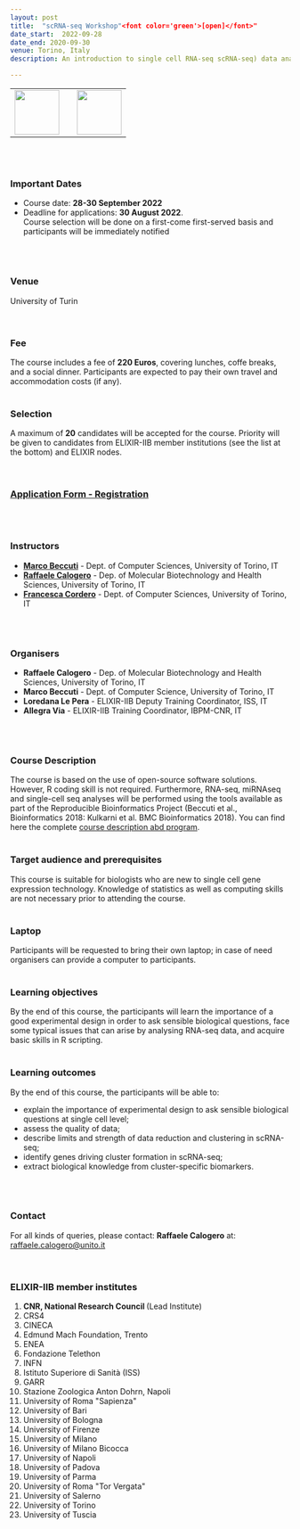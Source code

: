 ```yaml
---
layout: post
title:  "scRNA-seq Workshop"<font color='green'>[open]</font>"
date_start:  2022-09-28 
date_end: 2020-09-30   
venue: Torino, Italy
description: An introduction to single cell RNA-seq scRNA-seq) data analysis. This course aims to provide participants with theoretical and practical knowledge on how to perform bioinformatic analyses of scRNA-seq data using open-source software solutions. scRNA-seq analyses will be performed using the tools available as part of the Reproducible Bioinformatics Project: rCASC and its graphical interface. This course is suitable for biologists who are new to single cell gene expression technology. Knowledge of statistics as well as computing skills are not necessary prior to attending the course.

---
```


<table border="0" width="600">
<tr>
<td><a href="https://elixir-iib-training.github.io/website/"><img src="../../../img/logo_iib.png" height="80"></a></td>
<td weight="20"></td>
<td><a href="https://www.unito.it/"><img src="../../../img/Logo_unito.png" height="80"></a></td>
</tr>
</table>
<br>
<br>

### Important Dates
- Course date: **28-30 September 2022**
- Deadline for applications: **30 August 2022**.<br>Course selection will be done on a first-come first-served basis and participants will be immediately notified
<br>
<br>

### Venue
University of Turin<br>
<br>
<br>

### Fee 
The course includes a fee of **220 Euros**, covering lunches, coffe breaks, and a social dinner. Participants are expected to pay their own travel and accommodation costs (if any).
<br>
<br>

### Selection
A maximum of **20** candidates will be accepted for the course. Priority will be given to candidates from ELIXIR-IIB member institutions (see the list at the bottom) and ELIXIR nodes.
<br>
<br>
<br>

### [Application Form - Registration](https://bit.ly/3qIzKNP)
<br>
<br>


### Instructors
- [**Marco Beccuti**](https://elixir-iib-training.github.io/website/instructors/marco_beccuti.html) - Dept. of Computer Sciences, University of Torino, IT
- [**Raffaele Calogero**](https://elixir-iib-training.github.io/website/instructors/raffaele_calogero.html) - Dep. of Molecular Biotechnology and Health Sciences, University of Torino, IT
- [**Francesca Cordero**]() - Dept. of Computer Sciences, University of Torino, IT
<br>
<br>


### Organisers
- **Raffaele Calogero** - Dep. of Molecular Biotechnology and Health Sciences, University of Torino, IT 
- **Marco Beccuti** - Dept. of Computer Science, University of Torino, IT
- **Loredana Le Pera** - ELIXIR-IIB Deputy Training Coordinator, ISS, IT
- **Allegra Via** - ELIXIR-IIB Training Coordinator, IBPM-CNR, IT
<br>
<br>

### Course Description
The course is based on the use of open-source software solutions. However, R coding skill is not required. Furthermore, RNA-seq, miRNAseq and single-cell seq analyses will be performed using the tools available as part of the Reproducible Bioinformatics Project (Beccuti et al., Bioinformatics 2018: Kulkarni et al. BMC Bioinformatics 2018). You can find here the complete [course description abd program](https://github.com/ELIXIR-IIB-training/website/tree/gh-pages/docs/booklet_v2.pdf). 
<br>
<br>


### Target audience and prerequisites
This course is suitable for biologists who are new to single cell gene
expression technology. Knowledge of statistics as well as computing skills are not necessary prior to attending the course.
<br>
<br>

### Laptop
Participants will be requested to bring their own laptop; in case of need organisers can provide a computer to participants.
<br>
<br>

### Learning objectives
By the end of this course, the participants will learn the importance of a good experimental design in order to ask sensible biological questions, face some typical issues that can arise by analysing RNA-seq data, and acquire basic skills in R scripting.
<br>
<br>

### Learning outcomes
By the end of this course, the participants will be able to:
- explain the importance of experimental design to ask sensible biological questions at single cell level;
- assess the quality of data;
- describe limits and strength of data reduction and clustering in scRNA-seq;
- identify genes driving cluster formation in scRNA-seq;
- extract biological knowledge from cluster-specific biomarkers.
<br>
<br>


### Contact
For all kinds of queries, please contact: **Raffaele Calogero** at: <raffaele.calogero@unito.it>
<br>
<br>
<br>

<h3>ELIXIR-IIB member institutes</h3>
<ol>
   <li> <b>CNR, National Research Council </b> (Lead Institute)</li>
   <li> CRS4</li>
   <li> CINECA</li>
   <li> Edmund Mach Foundation, Trento</li>
   <li> ENEA</li>
   <li> Fondazione Telethon</li> 
   <li> INFN</li>
   <li> Istituto Superiore di Sanità (ISS)</li> 
   <li> GARR</li>
   <li> Stazione Zoologica Anton Dohrn, Napoli</li>
   <li> University of Roma "Sapienza"</li>
   <li> University of Bari</li>
   <li> University of Bologna</li>
   <li> University of Firenze</li>
   <li> University of Milano</li>
   <li> University of Milano Bicocca</li>
   <li> University of Napoli</li>
   <li> University of Padova</li>
   <li> University of Parma</li>
   <li> University of Roma "Tor Vergata"</li>
   <li> University of Salerno</li>
   <li> University of Torino</li>
   <li> University of Tuscia </li>
</ol>
